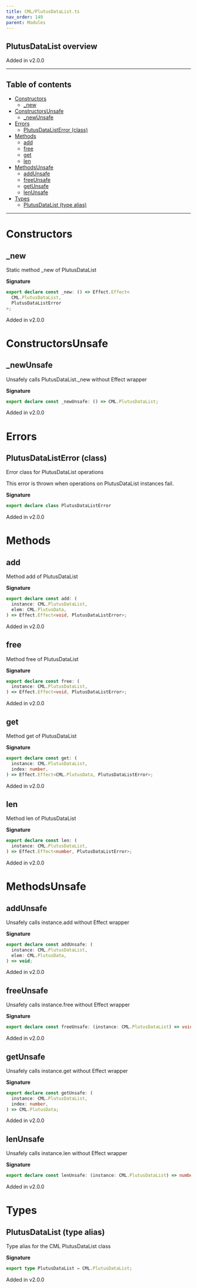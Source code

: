 ```yaml
---
title: CML/PlutusDataList.ts
nav_order: 149
parent: Modules
---
```


## PlutusDataList overview

Added in v2.0.0

---

<h2 class="text-delta">Table of contents</h2>

- [Constructors](#constructors)
  - [\_new](#_new)
- [ConstructorsUnsafe](#constructorsunsafe)
  - [\_newUnsafe](#_newunsafe)
- [Errors](#errors)
  - [PlutusDataListError (class)](#plutusdatalisterror-class)
- [Methods](#methods)
  - [add](#add)
  - [free](#free)
  - [get](#get)
  - [len](#len)
- [MethodsUnsafe](#methodsunsafe)
  - [addUnsafe](#addunsafe)
  - [freeUnsafe](#freeunsafe)
  - [getUnsafe](#getunsafe)
  - [lenUnsafe](#lenunsafe)
- [Types](#types)
  - [PlutusDataList (type alias)](#plutusdatalist-type-alias)

---

# Constructors

## \_new

Static method \_new of PlutusDataList

**Signature**

```ts
export declare const _new: () => Effect.Effect<
  CML.PlutusDataList,
  PlutusDataListError
>;
```

Added in v2.0.0

# ConstructorsUnsafe

## \_newUnsafe

Unsafely calls PlutusDataList.\_new without Effect wrapper

**Signature**

```ts
export declare const _newUnsafe: () => CML.PlutusDataList;
```

Added in v2.0.0

# Errors

## PlutusDataListError (class)

Error class for PlutusDataList operations

This error is thrown when operations on PlutusDataList instances fail.

**Signature**

```ts
export declare class PlutusDataListError
```

Added in v2.0.0

# Methods

## add

Method add of PlutusDataList

**Signature**

```ts
export declare const add: (
  instance: CML.PlutusDataList,
  elem: CML.PlutusData,
) => Effect.Effect<void, PlutusDataListError>;
```

Added in v2.0.0

## free

Method free of PlutusDataList

**Signature**

```ts
export declare const free: (
  instance: CML.PlutusDataList,
) => Effect.Effect<void, PlutusDataListError>;
```

Added in v2.0.0

## get

Method get of PlutusDataList

**Signature**

```ts
export declare const get: (
  instance: CML.PlutusDataList,
  index: number,
) => Effect.Effect<CML.PlutusData, PlutusDataListError>;
```

Added in v2.0.0

## len

Method len of PlutusDataList

**Signature**

```ts
export declare const len: (
  instance: CML.PlutusDataList,
) => Effect.Effect<number, PlutusDataListError>;
```

Added in v2.0.0

# MethodsUnsafe

## addUnsafe

Unsafely calls instance.add without Effect wrapper

**Signature**

```ts
export declare const addUnsafe: (
  instance: CML.PlutusDataList,
  elem: CML.PlutusData,
) => void;
```

Added in v2.0.0

## freeUnsafe

Unsafely calls instance.free without Effect wrapper

**Signature**

```ts
export declare const freeUnsafe: (instance: CML.PlutusDataList) => void;
```

Added in v2.0.0

## getUnsafe

Unsafely calls instance.get without Effect wrapper

**Signature**

```ts
export declare const getUnsafe: (
  instance: CML.PlutusDataList,
  index: number,
) => CML.PlutusData;
```

Added in v2.0.0

## lenUnsafe

Unsafely calls instance.len without Effect wrapper

**Signature**

```ts
export declare const lenUnsafe: (instance: CML.PlutusDataList) => number;
```

Added in v2.0.0

# Types

## PlutusDataList (type alias)

Type alias for the CML PlutusDataList class

**Signature**

```ts
export type PlutusDataList = CML.PlutusDataList;
```

Added in v2.0.0
